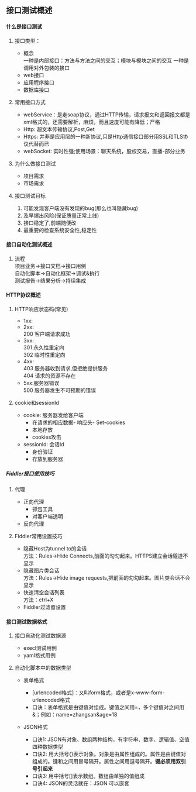 ## 接口测试概述
#### 什么是接口测试
1. 接口类型：
    - 概念  
        一种是内部接口：方法与方法之间的交互；模块与模块之间的交互
        一种是调用对外包装的接口
    - web接口
    - 应用程序接口
    - 数据库接口  
   
2. 常用接口方式
    - webService：是走soap协议，通过HTTP传输，请求报文和返回报文都是xml格式的，还需要解析，麻烦，而且速度可能有降低；严格
    - Http: 超文本传输协议,Post,Get
    - Https: 并非是应用层的一种新协议,只是Http通信接口部分用SSL和TLS协议代替而已
    - webSocket: 实时性强;使用场景：聊天系统，股权交易，直播-部分业务
3. 为什么做接口测试
    - 项目需求
    - 市场需求
4. 接口测试目标
    1. 可能发现客户端没有发现的bug(那么也叫隐藏bug)
    2. 及早爆出风险(保证质量正常上线)
    3. 接口稳定了,前端随便改
    4. 最重要的检查系统安全性,稳定性
   
#### 接口自动化测试概述
1. 流程  
    项目业务->接口文档->接口用例  
    自动化脚本->自动化框架->调试&执行  
    测试报告->结果分析->持续集成  

#### HTTP协议概述
1. HTTP响应状态码(常见)
    - 1xx:
    - 2xx:  
        200 客户端请求成功
    - 3xx:  
        301 永久性重定向  
        302 临时性重定向
    - 4xx:  
        403 服务器收到请求,但拒绝提供服务   
        404 请求的资源不存在
    - 5xx:服务器错误  
        500 服务器发生不可预期的错误  

2. cookie和sessionId
   - cookie: 服务器发给客户端
        - 在请求的相应数据- 响应头- Set-cookies
        - 本地存放
        - cookies攻击
   - sessionId: 会话Id
        - 身份验证
        - 存放到服务器
 
##### Fiddler接口使用技巧
1. 代理
    - 正向代理
        - 抓包工具
        - 对客户端透明
    - 反向代理
    
2. Fiddler常用设置技巧
    - 隐藏Host为tunnel to的会话  
    方法：Rules->Hide Connects,前面的勾勾起来。HTTPS建立会话隧道不显示
    - 隐藏图片类会话  
    方法：Rules->Hide image requests,把前面的勾勾起来。图片类会话不会显示  
    - 快速清空会话列表  
    方法：ctrl+X
    - Fiddler过滤器设置  

#### 接口测试数据格式
1. 接口自动化测试数据源
    - execl测试用例
    - yaml格式用例
 
2. 自动化脚本中的数据类型
    - 表单格式
        - [urlencoded格式]：又叫form格式，或者是x-www-form-urlencoded格式
        - 口诀：表单格式是由键值对组成。键值之间用=，多个键值对之间用&；例如：name=zhangsan&age=18
     
    - JSON格式
        - 口诀1: JSON有对象、数组两种结构，有字符串、数字、逻辑值、空值四种数据类型
        - 口诀2: 用大括号{}表示对象。对象是由属性组成的。属性是由键值对组成的。键和之间用冒号隔开。属性之间用逗号隔开。**键必须用双引号引起来**
        - 口诀3: 用中括号[]表示数组。数组由单独的值组成
        - 口诀4: JSON的灵活就在：JSON 可以嵌套  
     